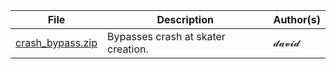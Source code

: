 File | Description | Author(s)
---- | ----------- | ---------
[crash_bypass.zip](https://github.com/xenia-canary/game-saves/raw/master/saves/454108E6%20-%20Skate%203/crash_bypass.zip) | Bypasses crash at skater creation. | 𝓭𝓪𝓿𝓲𝓭
